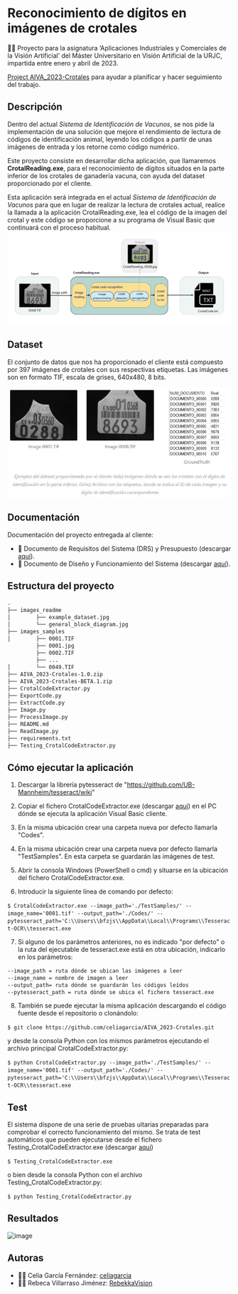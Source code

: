 # Reconocimiento de dígitos en imágenes de crotales
:woman_student: Proyecto para la asignatura ‘Aplicaciones Industriales y Comerciales de la Visión Artificial’ del Máster Universitario en Visión Artificial de la URJC, impartida entre enero y abril de 2023.

[Project AIVA_2023-Crotales](https://github.com/users/celiagarcia/projects/1/views/5?layout=board) para ayudar a planificar y hacer seguimiento del trabajo.

## Descripción
Dentro del actual *Sistema de Identificación de Vacunos*, se nos pide la implementación de una solución que mejore el rendimiento de lectura de códigos de identificación animal, leyendo los códigos a partir de unas imágenes de entrada y los retorne como código numérico.

Este proyecto consiste en desarrollar dicha aplicación, que llamaremos **CrotalReading.exe**, para el reconocimiento de dígitos situados en la parte inferior de los crotales de ganadería vacuna, con ayuda del dataset proporcionado por el cliente.

Esta aplicación será integrada en el actual *Sistema de Identificación de Vacunos* para que en lugar de realizar la lectura de crotales actual, realice la llamada a la aplicación CrotalReading.exe, lea el código de la imagen del crotal y este código se proporcione a su programa de Visual Basic que continuará con el proceso habitual.
![general_block_diagram](images/general_block_diagram.jpg)

## Dataset
El conjunto de datos que nos ha proporcionado el cliente está compuesto por 397 imágenes de crotales con sus respectivas etiquetas. Las imágenes son en formato TIF, escala de grises, 640x480, 8 bits.

![example_dataset](images/example_dataset.jpg)

##  Documentación
Documentación del proyecto entregada al cliente:
- :page_facing_up: Documento de Requisitos del Sistema (DRS) y Presupuesto (descargar [aquí](https://urjc-my.sharepoint.com/:w:/r/personal/r_villarraso_2021_alumnos_urjc_es/Documents/PRACTICA_CROTALES/Practica_I.docx?d=w6f9da9c057c44725b28a1b95411b6c6d&csf=1&web=1&e=69lVZi)).
- :page_facing_up: Documento de Diseño y Funcionamiento del Sistema (descargar [aquí](https://urjc-my.sharepoint.com/:w:/r/personal/r_villarraso_2021_alumnos_urjc_es/Documents/PRACTICA_CROTALES/Practica_II_v0.2.docx?d=wb1fc1ef3005942f9a2202af5c023f746&csf=1&web=1&e=xHx8Bt)).

## Estructura del proyecto

    .
    ├── images_readme
    │        ├── example_dataset.jpg
    │        └── general_block_diagram.jpg
    ├── images_samples
    │        ├── 0001.TIF
             ├── 0001.jpg
             ├── 0002.TIF
             ├── ...
    │        └── 0049.TIF
    ├── AIVA_2023-Crotales-1.0.zip
    ├── AIVA_2023-Crotales-BETA.1.zip
    ├── CrotalCodeExtractor.py
    ├── ExportCode.py
    ├── ExtractCode.py
    ├── Image.py
    ├── ProcessImage.py
    ├── README.md
    ├── ReadImage.py
    ├── requirements.txt
    ├── Testing_CrotalCodeExtractor.py


## Cómo ejecutar la aplicación
1. Descargar la librería pytesseract de "https://github.com/UB-Mannheim/tesseract/wiki"
2. Copiar el fichero CrotalCodeExtractor.exe (descargar [aquí](https://urjc-my.sharepoint.com/:u:/g/personal/r_villarraso_2021_alumnos_urjc_es/Ea1YMgjxtrpArgxO2WYkzP8BH3ajuyRiYODtGDcfGzcuygQ)) en el PC dónde se ejecuta la aplicación Visual Basic cliente.
  
3. En la misma ubicación crear una carpeta nueva por defecto llamarla "Codes".
4. En la misma ubicación crear una carpeta nueva por defecto llamarla "TestSamples". En esta carpeta se guardarán las imágenes de test.
5. Abrir la consola Windows (PowerShell o cmd) y situarse en la ubicación del fichero CrotalCodeExtractor.exe.
6. Introducir la siguiente línea de comando por defecto:

`$ CrotalCodeExtractor.exe --image_path='./TestSamples/' --image_name='0001.tif' --output_path='./Codes/' --pytesseract_path='C:\\Users\\bfzjs\\AppData\\Local\\Programs\\Tesseract-OCR\\tesseract.exe`

7. Si alguno de los parámetros anteriores, no es indicado "por defecto" o la ruta del ejecutable de tesseract.exe está en otra ubicación, indicarlo en los parámetros:
```
--image_path = ruta dónde se ubican las imágenes a leer
--image_name = nombre de imagen a leer
--output_path= ruta dónde se guardarán los códigos leídos
--pytesseract_path = ruta dónde se ubica el fichero tesseract.exe
```
8. También se puede ejecutar la misma aplicación descargando el código fuente desde el repositorio o clonándolo:

`$ git clone https://github.com/celiagarcia/AIVA_2023-Crotales.git`

y desde la consola Python con los mismos parámetros ejecutando el archivo principal CrotalCodeExtractor.py:

`$ python CrotalCodeExtractor.py --image_path='./TestSamples/' --image_name='0001.tif' --output_path='./Codes/' --pytesseract_path='C:\\Users\\bfzjs\\AppData\\Local\\Programs\\Tesseract-OCR\\tesseract.exe`

## Test
El sistema dispone de una serie de pruebas uitarias preparadas para comprobar el correcto funcionamiento del mismo. Se trata de test automáticos que pueden ejecutarse desde el fichero Testing_CrotalCodeExtractor.exe (descargar [aquí](https://urjc-my.sharepoint.com/:u:/g/personal/r_villarraso_2021_alumnos_urjc_es/EVhQq-Vt6FpJnIU_ka6TUY4BHRofTFd5w0Rm2u9duherLQ))

`$ Testing_CrotalCodeExtractor.exe`

o bien desde la consola Python con el archivo Testing_CrotalCodeExtractor.py:

`$ python Testing_CrotalCodeExtractor.py`

## Resultados
![image](https://user-images.githubusercontent.com/127053760/233341397-63ed0567-98aa-4b21-b005-fd9135f72079.png)

## Autoras
- :woman_technologist: Celia García Fernández: [celiagarcia](https://github.com/celiagarcia?tab=repositories)
- :woman_technologist: Rebeca Villarraso Jiménez: [RebekkaVision](https://github.com/RebekkaVision)

